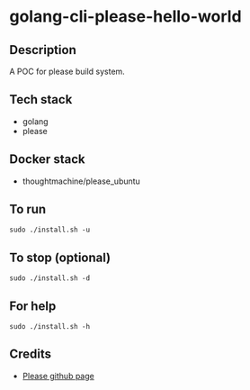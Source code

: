 # golang-cli-please-hello-world

## Description
A POC for please build system.

## Tech stack
- golang
- please

## Docker stack
- thoughtmachine/please_ubuntu

## To run
`sudo ./install.sh -u`

## To stop (optional)
`sudo ./install.sh -d`

## For help
`sudo ./install.sh -h`

## Credits
- [Please github page](https://github.com/thought-machine/please.git)

